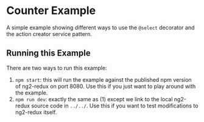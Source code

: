 # Counter Example

A simple example showing different ways to use the `@select` decorator and
the action creator service pattern.

## Running this Example

There are two ways to run this example:

1. `npm start`: this will run the example against the published npm version of
ng2-redux on port 8080. Use this if you just want to play around with the
example.
2. `npm run dev`: exactly the same as (1) except we link to the local ng2-redux
source code in `../../`. Use this if you want to test modifications to ng2-redux
itself.
